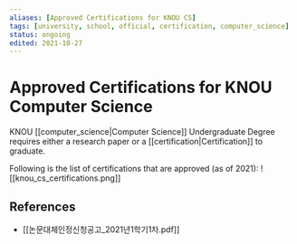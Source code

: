 ```yaml
---
aliases: [Approved Certifications for KNOU CS]
tags: [university, school, official, certification, computer_science]
status: ongoing
edited: 2021-10-27
---
```


# Approved Certifications for KNOU Computer Science
KNOU [[computer_science|Computer Science]] Undergraduate Degree requires either a research paper or a [[certification|Certification]] to graduate.

Following is the list of certifications that are approved (as of 2021):
![[knou_cs_certifications.png]]

## References
- [[논문대체인정신청공고_2021년1학기1차.pdf]]